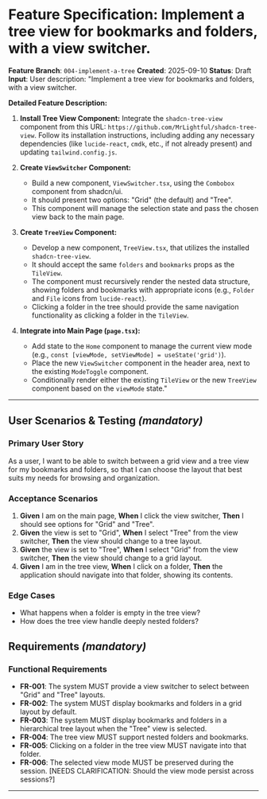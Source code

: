 # Feature Specification: Implement a tree view for bookmarks and folders, with a view switcher.

**Feature Branch**: `004-implement-a-tree`
**Created**: 2025-09-10
**Status**: Draft
**Input**: User description: "Implement a tree view for bookmarks and folders, with a view switcher.

**Detailed Feature Description:**

1.  **Install Tree View Component:** Integrate the `shadcn-tree-view` component from this URL: `https://github.com/MrLightful/shadcn-tree-view`. Follow its installation instructions, including adding any necessary dependencies (like `lucide-react`, `cmdk`, etc., if not already present) and updating `tailwind.config.js`.

2.  **Create `ViewSwitcher` Component:**
    *   Build a new component, `ViewSwitcher.tsx`, using the `Combobox` component from shadcn/ui.
    *   It should present two options: "Grid" (the default) and "Tree".
    *   This component will manage the selection state and pass the chosen view back to the main page.

3.  **Create `TreeView` Component:**
    *   Develop a new component, `TreeView.tsx`, that utilizes the installed `shadcn-tree-view`.
    *   It should accept the same `folders` and `bookmarks` props as the `TileView`.
    *   The component must recursively render the nested data structure, showing folders and bookmarks with appropriate icons (e.g., `Folder` and `File` icons from `lucide-react`).
    *   Clicking a folder in the tree should provide the same navigation functionality as clicking a folder in the `TileView`.

4.  **Integrate into Main Page (`page.tsx`):**
    *   Add state to the `Home` component to manage the current view mode (e.g., `const [viewMode, setViewMode] = useState('grid')`).
    *   Place the new `ViewSwitcher` component in the header area, next to the existing `ModeToggle` component.
    *   Conditionally render either the existing `TileView` or the new `TreeView` component based on the `viewMode` state."

---

## User Scenarios & Testing *(mandatory)*

### Primary User Story
As a user, I want to be able to switch between a grid view and a tree view for my bookmarks and folders, so that I can choose the layout that best suits my needs for browsing and organization.

### Acceptance Scenarios
1.  **Given** I am on the main page, **When** I click the view switcher, **Then** I should see options for "Grid" and "Tree".
2.  **Given** the view is set to "Grid", **When** I select "Tree" from the view switcher, **Then** the view should change to a tree layout.
3.  **Given** the view is set to "Tree", **When** I select "Grid" from the view switcher, **Then** the view should change to a grid layout.
4.  **Given** I am in the tree view, **When** I click on a folder, **Then** the application should navigate into that folder, showing its contents.

### Edge Cases
- What happens when a folder is empty in the tree view?
- How does the tree view handle deeply nested folders?

## Requirements *(mandatory)*

### Functional Requirements
- **FR-001**: The system MUST provide a view switcher to select between "Grid" and "Tree" layouts.
- **FR-002**: The system MUST display bookmarks and folders in a grid layout by default.
- **FR-003**: The system MUST display bookmarks and folders in a hierarchical tree layout when the "Tree" view is selected.
- **FR-004**: The tree view MUST support nested folders and bookmarks.
- **FR-005**: Clicking on a folder in the tree view MUST navigate into that folder.
- **FR-006**: The selected view mode MUST be preserved during the session. [NEEDS CLARIFICATION: Should the view mode persist across sessions?]

---